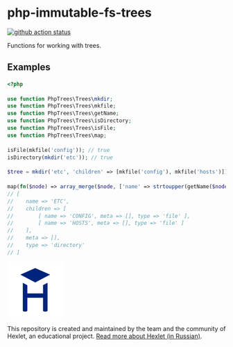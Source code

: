 # php-immutable-fs-trees

[![github action status](https://github.com/hexlet-components/php-immutable-fs-trees/workflows/master/badge.svg)]((https://github.com/hexlet-components/php-immutable-fs-trees/workflows/master/badge.svg))

Functions for working with trees.

## Examples

```php
<?php

use function PhpTrees\Trees\mkdir;
use function PhpTrees\Trees\mkfile;
use function PhpTrees\Trees\getName;
use function PhpTrees\Trees\isDirectory;
use function PhpTrees\Trees\isFile;
use function PhpTrees\Trees\map;

isFile(mkfile('config')); // true
isDirectory(mkdir('etc')); // true

$tree = mkdir('etc', 'children' => [mkfile('config'), mkfile('hosts')]);

map(fn($node) => array_merge($node, ['name' => strtoupper(getName($node))]), $tree);
// [
//    name => 'ETC',
//    children => [
//        [ name => 'CONFIG', meta => [], type => 'file' ],
//        [ name => 'HOSTS', meta => [], type => 'file' ]
//    ],
//    meta => [],
//    type => 'directory'
// ]
```

[![Hexlet Ltd. logo](https://raw.githubusercontent.com/Hexlet/hexletguides.github.io/master/images/hexlet_logo128.png)](https://ru.hexlet.io/pages/about?utm_source=github&utm_medium=link&utm_campaign=php-eloquent-blog)

This repository is created and maintained by the team and the community of Hexlet, an educational project. [Read more about Hexlet (in Russian)](https://ru.hexlet.io/pages/about?utm_source=github&utm_medium=link&utm_campaign=php-eloquent-blog).
